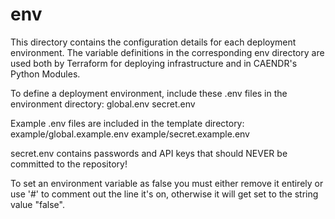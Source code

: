 # env

This directory contains the configuration details for each deployment environment. The variable definitions in the corresponding env directory are used both by Terraform for deploying infrastructure and in CAENDR's Python Modules. 

To define a deployment environment, include these .env files in the environment directory:
global.env
secret.env

Example .env files are included in the template directory:
example/global.example.env 
example/secret.example.env

secret.env contains passwords and API keys that should NEVER be committed to the repository!

To set an environment variable as false you must either remove it entirely or use '#' to comment out the line it's on, otherwise it will get set to the string value "false".